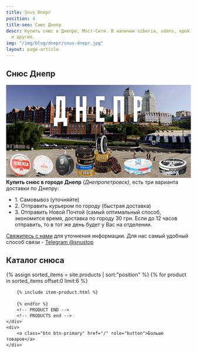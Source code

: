 ```yaml
---
title: Snus Dnepr
position: 4
title-seo: Снюс Днепр
descr: Купить снюс в Днепре, Мост-Сити. В наличии siberia, odens, epok, thunder, general
  и другие.
img: "/img/blog/dnepr/snus-dnepr.jpg"
layout: page-article
---
```


<section class="mb-4">
	<h1>Снюс Днепр</h1>
	<div class="row">
		<div class="col-md-7">
			<img class="img-fluid" src="/img/blog/dnepr/snus-dnepr.jpg" alt="Снюс Днепр">
		</div>
		<div class="col-md-5">
			<strong>Купить снюс в городе Днепр</strong> <i>(Днепропетровск)</i>, есть три варианта доставки по Днепру:
			<ul>
				<li>1. Самовывоз (уточняйте)</li>
				<li>2. Отправить курьером по городу (быстрая доставка)</li>
				<li>3. Отправить Новой Почтой (самый оптимальный способ, экономится время, доставка по городу 30 грн. Если до 12 часов отправить, то в тот же день будет у Вас на отделении.</li>
			</ul>
			<p><a href="#contactModal" data-toggle="modal" data-target="#contactModal">Свяжитесь с нами</a> для уточнения информации. Для нас самый удобный способ связи - <a href="//t.me/snustop" target="_blank" title="Telegram"><i class="icon-telegram"></i>Telegram @snustop</a></p>
		</div>
	</div>
</section>

<section class="mb-4">
	<h2>Каталог снюса</h2>
	<div class="row">
		<!-- PRODUCTS start -->
		<!-- PRODUCT START -->
		{% assign sorted_items = site.products | sort:"position" %}
		{% for product in sorted_items offset:0 limit:6 %}
		
		{% include item-product.html %}

		{% endfor %}
		<!-- PRODUCT END -->
		<!-- PRODUCTS end -->
	</div>
	<div>
		<a class="btn btn-primary" href="/" role="button">Больше товаров</a>
	</div>
</section>

